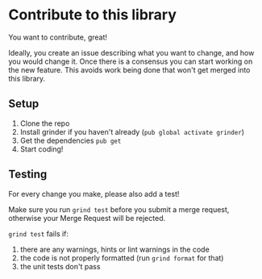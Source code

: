 Contribute to this library
==========================

You want to contribute, great!

Ideally, you create an issue describing what you want to change, and
how you would change it.
Once there is a consensus you can start working on the new feature. This avoids
work being done that won't get merged into this library.

## Setup

1. Clone the repo
2. Install grinder if you haven't already (`pub global activate grinder`)
3. Get the dependencies `pub get`
4. Start coding!

## Testing

For every change you make, please also add a test!

Make sure you run `grind test` before you submit a merge request, otherwise your
Merge Request will be rejected.

`grind test` fails if:

1. there are any warnings, hints or lint warnings in the code
2. the code is not properly formatted (run `grind format` for that)
3. the unit tests don't pass